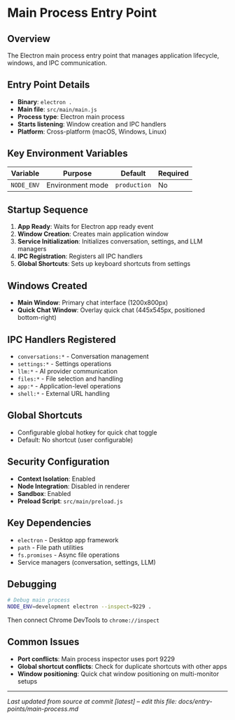 # Main Process Entry Point

## Overview
The Electron main process entry point that manages application lifecycle, windows, and IPC communication.

## Entry Point Details
- **Binary**: `electron .`
- **Main file**: `src/main/main.js`
- **Process type**: Electron main process
- **Starts listening**: Window creation and IPC handlers
- **Platform**: Cross-platform (macOS, Windows, Linux)

## Key Environment Variables
| Variable | Purpose | Default | Required |
|----------|---------|---------|----------|
| `NODE_ENV` | Environment mode | `production` | No |

## Startup Sequence
1. **App Ready**: Waits for Electron app ready event
2. **Window Creation**: Creates main application window
3. **Service Initialization**: Initializes conversation, settings, and LLM managers
4. **IPC Registration**: Registers all IPC handlers
5. **Global Shortcuts**: Sets up keyboard shortcuts from settings

## Windows Created
- **Main Window**: Primary chat interface (1200x800px)
- **Quick Chat Window**: Overlay quick chat (445x545px, positioned bottom-right)

## IPC Handlers Registered
- `conversations:*` - Conversation management
- `settings:*` - Settings operations
- `llm:*` - AI provider communication
- `files:*` - File selection and handling
- `app:*` - Application-level operations
- `shell:*` - External URL handling

## Global Shortcuts
- Configurable global hotkey for quick chat toggle
- Default: No shortcut (user configurable)

## Security Configuration
- **Context Isolation**: Enabled
- **Node Integration**: Disabled in renderer
- **Sandbox**: Enabled
- **Preload Script**: `src/main/preload.js`

## Key Dependencies
- `electron` - Desktop app framework
- `path` - File path utilities
- `fs.promises` - Async file operations
- Service managers (conversation, settings, LLM)

## Debugging
```bash
# Debug main process
NODE_ENV=development electron --inspect=9229 .
```
Then connect Chrome DevTools to `chrome://inspect`

## Common Issues
- **Port conflicts**: Main process inspector uses port 9229
- **Global shortcut conflicts**: Check for duplicate shortcuts with other apps
- **Window positioning**: Quick chat window positioning on multi-monitor setups

---
*Last updated from source at commit [latest] – edit this file: docs/entry-points/main-process.md*